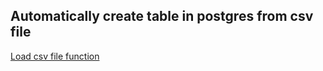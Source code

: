 


## Automatically create table in postgres from csv file

[Load csv file function](https://stackoverflow.com/questions/2987433/how-to-import-csv-file-data-into-a-postgresql-table)